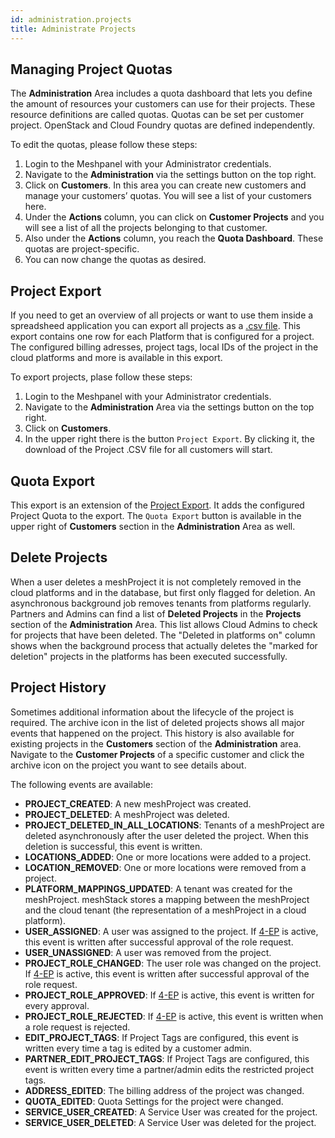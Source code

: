 ```yaml
---
id: administration.projects
title: Administrate Projects
---
```


## Managing Project Quotas

The **Administration** Area includes a quota dashboard that lets you define the amount of resources your customers can use for their projects. These resource definitions are called quotas. Quotas can be set per customer project. OpenStack and Cloud Foundry quotas are defined independently.

To edit the quotas, please follow these steps:

1. Login to the Meshpanel with your Administrator credentials.
2. Navigate to the **Administration** via the settings button on the top right.
3. Click on **Customers**. In this area you can create new customers and manage your customers’ quotas. You will see a list of your customers here.
4. Under the **Actions** column, you can click on **Customer Projects** and you will see a list of all the projects belonging to that customer.
5. Also under the **Actions** column, you reach the **Quota Dashboard**. These quotas are project-specific.
6. You can now change the quotas as desired.

## Project Export

If you need to get an overview of all projects or want to use them inside a spreadsheed application you can export all projects as a
[.csv file](https://en.wikipedia.org/wiki/Comma-separated_values). This export contains one row for each Platform that is configured for a project. The configured billing adresses, project tags, local IDs of the project in the cloud platforms and more is available in this export.

To export projects, plase follow these steps:

1. Login to the Meshpanel with your Administrator credentials.
2. Navigate to the **Administration** Area via the settings button on the top right.
3. Click on **Customers**.
4. In the upper right there is the button `Project Export`. By clicking it, the download of the Project .CSV file for all customers will start.

## Quota Export

This export is an extension of the [Project Export](#project-export). It adds the configured Project Quota to the export. The `Quota Export` button is available in the upper right of **Customers** section in the **Administration** Area as well.

## Delete Projects

When a user deletes a meshProject it is not completely removed in the cloud platforms and in the database, but first only flagged for deletion. An asynchronous background job removes tenants from platforms regularly. Partners and Admins can find a list of **Deleted Projects** in the **Projects** section of the **Administration** Area. This list allows Cloud Admins to check for projects that have been deleted. The "Deleted in platforms on" column shows when the background process that actually deletes the "marked for deletion" projects in the platforms has been executed successfully.

## Project History

Sometimes additional information about the lifecycle of the project is required. The archive icon in the list of deleted projects shows all major events that happened on the project. This history is also available for existing projects in the **Customers** section of the **Administration** area. Navigate to the **Customer Projects** of a specific customer and click the archive icon on the project you want to see details about.

The following events are available:

- **PROJECT_CREATED**: A new meshProject was created.
- **PROJECT_DELETED**: A meshProject was deleted.
- **PROJECT_DELETED_IN_ALL_LOCATIONS**: Tenants of a meshProject are deleted asynchronously after the user deleted the project. When this deletion is successful, this event is written.
- **LOCATIONS_ADDED**: One or more locations were added to a project.
- **LOCATION_REMOVED**: One or more locations were removed from a project.
- **PLATFORM_MAPPINGS_UPDATED**: A tenant was created for the meshProject. meshStack stores a mapping between the meshProject and the cloud tenant (the representation of a meshProject in a cloud platform).
- **USER_ASSIGNED**: A user was assigned to the project. If [4-EP](meshstack.authorization.md#user-project-role-approval) is active, this event is written after successful approval of the role request.
- **USER_UNASSIGNED**: A user was removed from the project.
- **PROJECT_ROLE_CHANGED**: The user role was changed on the project. If [4-EP](meshstack.authorization.md#user-project-role-approval) is active, this event is written after successful approval of the role request.
- **PROJECT_ROLE_APPROVED**: If [4-EP](meshstack.authorization.md#user-project-role-approval) is active, this event is written for every approval.
- **PROJECT_ROLE_REJECTED**: If [4-EP](meshstack.authorization.md#user-project-role-approval) is active, this event is written when a role request is rejected.
- **EDIT_PROJECT_TAGS**: If Project Tags are configured, this event is written every time a tag is edited by a customer admin.
- **PARTNER_EDIT_PROJECT_TAGS**: If Project Tags are configured, this event is written every time a partner/admin edits the restricted project tags.
- **ADDRESS_EDITED**: The billing address of the project was changed.
- **QUOTA_EDITED**: Quota Settings for the project were changed.
- **SERVICE_USER_CREATED**: A Service User was created for the project.
- **SERVICE_USER_DELETED**: A Service User was deleted for the project.